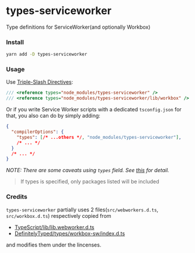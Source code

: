 # types-serviceworker
Type definitions for ServiceWorker(and optionally Workbox)

### Install

```sh
yarn add -D types-serviceworker
```

### Usage

Use [Triple-Slash Directives](https://www.typescriptlang.org/docs/handbook/triple-slash-directives.html):

```ts
/// <reference types="node_modules/types-serviceworker" />
/// <reference types="node_modules/types-serviceworker/lib/workbox" />
```

Or if you write Service Worker scripts with a dedicated `tsconfig.json` for that, you also can do by simply adding:

```json
{
  "compilerOptions": {
    "types": [/* ...others */, "node_modules/types-serviceworker"],
    /* ... */
  }
  /* ... */
}
```

*NOTE: There are some caveats using `types` field. See [this](https://www.typescriptlang.org/docs/handbook/tsconfig-json.html) for detail.*

> If types is specified, only packages listed will be included

### Credits

`types-serviceworker` partially uses 2 files(`src/webworkers.d.ts`, `src/workbox.d.ts`) respectively copied from

- [TypeScript/lib/lib.webworker.d.ts](https://github.com/Microsoft/TypeScript/blob/b8def16e92f609327971f07232757fa6c7d29a56/lib/lib.webworker.d.ts)
- [DefinitelyTyped/types/workbox-sw/index.d.ts](https://github.com/DefinitelyTyped/DefinitelyTyped/blob/a1b863c97265b1dfb72922bf58a1a95656c2c97d/types/workbox-sw/index.d.ts)

and modifies them under the lincenses.
